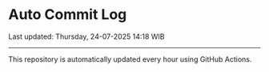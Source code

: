 # Auto Commit Log

Last updated: Thursday, 24-07-2025 14:18 WIB

---

This repository is automatically updated every hour using GitHub Actions.
